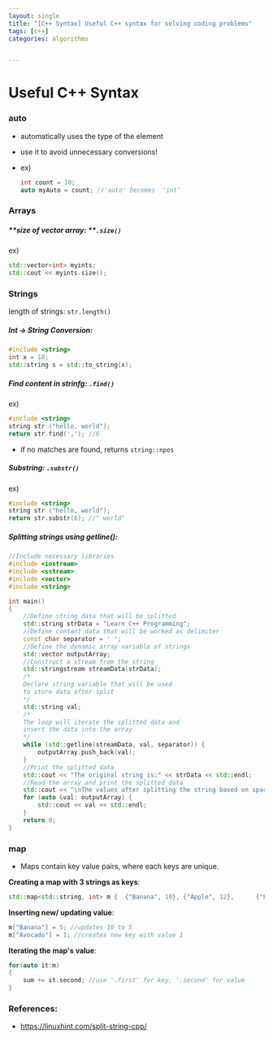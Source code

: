 ```yaml
---
layout: single
title: "[C++ Syntax] Useful C++ syntax for solving coding problems"
tags: [c++]
categories: algorithms


---
```


# Useful C++ Syntax

### auto

- automatically uses the type of the element

- use it to avoid unnecessary conversions!

- ex) 

  ```c++
  int count = 10;
  auto myAuto = count; //'auto' becomes  'int'
  ```

  

### Arrays

##### **size of vector array: **`.size()`

ex)

```c++
std::vector<int> myints;
std::cout << myints.size(); 
```

### 

### Strings

length of strings: `str.length()`

##### Int -> String Conversion:

```c++
#include <string> 
int x = 10;
std::string s = std::to_string(x); 
```

##### Find content in strinfg: `.find()`

ex)

```c++
#include <string> 
string str ("hello, world");
return str.find(','); //6
```

- if no matches are found, returns `string::npos`

##### Substring: `.substr()`

ex)

```c++
#include <string> 
string str ("hello, world");
return str.substr(6); //" world"
```

##### Splitting strings using getline():

```c++
//Include necessary libraries
#include <iostream>
#include <sstream>
#include <vector>
#include <string>

int main()
{
    //Define string data that will be splitted
    std::string strData = "Learn C++ Programming";
    //Define contant data that will be worked as delimiter
    const char separator = ' ';
    //Define the dynamic array variable of strings
    std::vector outputArray;
    //Construct a stream from the string
    std::stringstream streamData(strData);
    /*
    Declare string variable that will be used
    to store data after split
    */
    std::string val;
    /*
    The loop will iterate the splitted data and
    insert the data into the array
    */
    while (std::getline(streamData, val, separator)) {
        outputArray.push_back(val);
    }
    //Print the splitted data
    std::cout << "The original string is:" << strData << std::endl;
    //Read the array and print the splitted data
    std::cout << "\nThe values after splitting the string based on space:" << std::endl;
    for (auto &val: outputArray) {
        std::cout << val << std::endl;
    }
    return 0;
}
```



### map

- Maps contain key value pairs, where each keys are unique.

**Creating a map with 3 strings as keys**:

```c++
std::map<std::string, int> m { 	{"Banana", 10}, {"Apple", 12},     	{"Pear", 20}, };
```

**Inserting new/ updating value**:

```c++
m["Banana"] = 5; //updates 10 to 5
m["Avocado"] = 1; //creates new key with value 1
```

**Iterating the map's value**:

```c++
for(auto it:m) 
{
	sum += it.second; //use '.first' for key, '.second' for value
}
```



### References:

- https://linuxhint.com/split-string-cpp/
